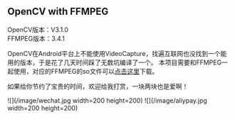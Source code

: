 ## OpenCV with FFMPEG

OpenCV版本：V3.1.0  
FFMPEG版本：3.4.1  


OpenCV在Android平台上不能使用VideoCapture，找遍互联网也没找到一个能用的版本，于是花了几天时间踩了无数坑编译了一个。
本项目需要和FFMPEG一起使用，对应的FFMPEG的so文件可以[点击这里](https://github.com/hellojiawa/FFMPEG-for-android)下载。
  
    
      
      

如果给你节约了宝贵的时间，欢迎给我打赏，一块两块也是爱啊！

![](/image/wechat.jpg width=200 height=200)          ![](/image/aliypay.jpg width=200 height=200)
